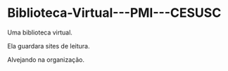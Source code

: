 # Biblioteca-Virtual---PMI---CESUSC

Uma biblioteca virtual.

Ela guardara sites de leitura.

Alvejando na organização.
